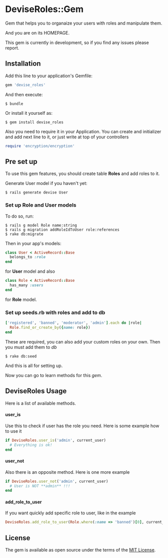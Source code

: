 # DeviseRoles::Gem

Gem that helps you to organaize your users with roles and manipulate them.

And you are on its HOMEPAGE.

This gem is currently in development, so if you find any issues please report.

## Installation

Add this line to your application's Gemfile:

```ruby
gem 'devise_roles'
```

And then execute:

    $ bundle

Or install it yourself as:

    $ gem install devise_roles

Also you need to require it in your Application.
You can create and initializer and add next line to it, or just write at top of your controllers
```ruby
require 'encryption/encryption'
```

## Pre set up

To use this gem features, you should create table **Roles** and add roles to it.

Generate User model if you haven't yet:

    $ rails generate devise User

### Set up Role and User models

To do so, run:

    $ rails g model Role name:string
    $ rails g migration addRoleIdToUser role:references
    $ rake db:migrate

Then in your app's models:

```ruby
class User < ActiveRecord::Base
  belongs_to :role
end
```
for **User** model and also
```ruby
class Role < ActiveRecord::Base
  has_many :users
end
```
for **Role** model.

### Set up seeds.rb with roles and add to db

```ruby
['registered', 'banned', 'moderator', 'admin'].each do |role|
  Role.find_or_create_by({name: role})
end
```
These are required, you can also add your custom roles on your own.
Then you must add them to *db*

    $ rake db:seed

And this is all for setting up.

Now you can go to learn methods for this *gem*.

## DeviseRoles Usage

Here is a list of available methods.

#### user_is
Use this to check if user has the role you need.
Here is some example how to use it
```ruby
if DeviseRoles.user_is('admin', current_user)
  # Everything is ok!
end
```

#### user_not
Also there is an opposite method.
Here is one more example
```ruby
if DeviseRoles.user_not('admin', current_user)
  # User is NOT **admin** !!!
end
```

#### add_role_to_user
If you want quickly add specific role to user, like in the example
```ruby
DeviseRoles.add_role_to_user(Role.where(:name => 'banned')[0], current_user)
```

## License

The gem is available as open source under the terms of the [MIT License](http://opensource.org/licenses/MIT).
